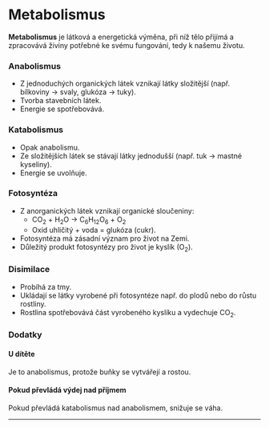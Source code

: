 # Metabolismus

**Metabolismus** je látková a energetická výměna, při níž tělo přijímá a zpracovává živiny potřebné ke svému fungování, tedy k našemu životu.

### Anabolismus

- Z jednoduchých organických látek vznikají látky složitější (např. bílkoviny -> svaly, glukóza -> tuky).
- Tvorba stavebních látek.
- Energie se spotřebovává.

### Katabolismus

- Opak anabolismu.
- Ze složitějších látek se stávají látky jednodušší (např. tuk -> mastné kyseliny).
- Energie se uvolňuje.

### Fotosyntéza

- Z anorganických látek vznikají organické sloučeniny:
    - CO<sub>2</sub> + H<sub>2</sub>O -> C<sub>6</sub>H<sub>12</sub>O<sub>6</sub> + O<sub>2</sub>
    - Oxid uhličitý + voda = glukóza (cukr).
- Fotosyntéza má zásadní význam pro život na Zemi.
- Důležitý produkt fotosyntézy pro život je kyslík (O<sub>2</sub>).

### Disimilace

- Probíhá za tmy.
- Ukládají se látky vyrobené při fotosyntéze např. do plodů nebo do růstu rostliny.
- Rostlina spotřebovává část vyrobeného kyslíku a vydechuje CO<sub>2</sub>.

### Dodatky

#### U dítěte

Je to anabolismus, protože buňky se vytvářejí a rostou.

#### Pokud převládá výdej nad příjmem

Pokud převládá katabolismus nad anabolismem, snižuje se váha.

---